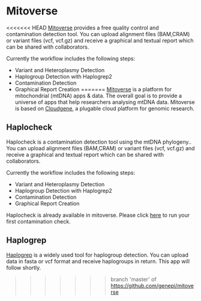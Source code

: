 # Mitoverse

<<<<<<< HEAD
[Mitoverse](https://mitoverse.i-med.ac.at) provides a free quality control and contamination detection tool. You can upload alignment files (BAM,CRAM) or variant files (vcf, vcf.gz) and receive a graphical and textual report which can be shared with collaborators.

Currently the workflow includes the following steps:

* Variant and Heteroplasmy Detection 
* Haplogroup Detection with Haplogrep2
* Contamination Detection
* Graphical Report Creation
=======
[Mitoverse](https://mitoverse.i-med.ac.at) is a platform for mitochondrial (mtDNA) apps & data. The overall goal is to provide a universe of apps that help researchers analysing mtDNA data. Mitoverse is based on [Cloudgene](http://www.cloudgene.io/), a plugable cloud platform for genomic research.

## Haplocheck

Haplocheck is a contamination detection tool using the mtDNA phylogeny.. You can upload alignment files (BAM,CRAM) or variant files (vcf, vcf.gz) and receive a graphical and textual report which can be shared with collaborators.

Currently the workflow includes the following steps:

* Variant and Heteroplasmy Detection 
* Haplogroup Detection with Haplogrep2
* Contamination Detection
* Graphical Report Creation

Haplocheck is already available in mitoverse. Please click [here](https://mitoverse.i-med.ac.at/index.html#!run/haplocheck) to run your first contamination check.

## Haplogrep

[Haplogrep](http://haplogrep.uibk.ac.at) is a widely used tool for haplogroup detection. You can upload data in fasta or vcf format and receive haplogroups in return. This app will follow shortly. 
>>>>>>> branch 'master' of https://github.com/genepi/mitoverse
